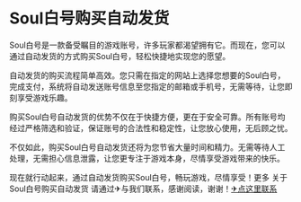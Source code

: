 # Soul白号购买自动发货

Soul白号是一款备受瞩目的游戏账号，许多玩家都渴望拥有它。而现在，您可以通过自动发货的方式购买Soul白号，轻松快捷地实现您的愿望。

自动发货的购买流程简单高效。您只需在指定的网站上选择您想要的Soul白号，完成支付，系统将自动发送账号信息至您指定的邮箱或手机号，无需等待，让您即刻享受游戏乐趣。

购买Soul白号自动发货的优势不仅在于快捷方便，更在于安全可靠。所有账号均经过严格筛选和验证，保证账号的合法性和稳定性，让您放心使用，无后顾之忧。

不仅如此，购买Soul白号自动发货还将为您节省大量时间和精力。无需等待人工处理，无需担心信息泄露，让您更专注于游戏本身，尽情享受游戏带来的快乐。

现在就行动起来，通过自动发货购买Soul白号，畅玩游戏，尽情享受！更多 关于Soul白号购买自动发货 请通过✈与我们联系，感谢阅读，谢谢！[✈点这里联系](https://b.k02.cc)